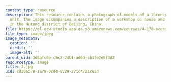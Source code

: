 ```yaml
---
content_type: resource
description: This resource contains a photograph of models of a three-person housing
  unit. The image accompanies a description of a workshop on house and home prototypes
  in the Hutong district of Beijing, China.
file: https://ol-ocw-studio-app-qa.s3.amazonaws.com/courses/4-170-ecuador-workshop-fall-2006/cd20657818780cd40229271c4721c62d_3.jpg
file_type: image/jpeg
image_metadata:
  caption: ''
  credit: ''
  image-alt: ''
parent_uid: 3d6afc6e-c5c2-24b1-ad6d-cb1fe2e8f3d2
resourcetype: Image
title: 3.jpg
uid: cd206578-1878-0cd4-0229-271c4721c62d
---
```

